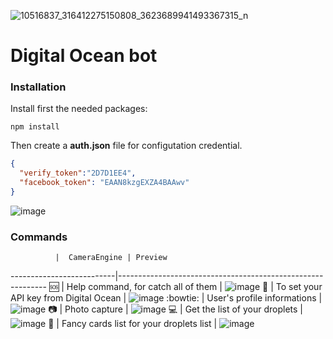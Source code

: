 ![10516837_316412275150808_3623689941493367315_n](https://cloud.githubusercontent.com/assets/3276768/16326847/d1d6eb34-39fc-11e6-8efc-78bee6e90150.png)

# Digital Ocean bot

### Installation

Install first the needed packages:
```
npm install
```

Then create a **auth.json** file for configutation credential.

```json
{
  "verify_token":"2D7D1EE4",
  "facebook_token": "EAAN8kzgEXZA4BAAwv"
}
```

![image](https://cloud.githubusercontent.com/assets/3276768/16327874/b1a97912-3a06-11e6-8ee1-0258cceb011c.png)

### Commands

              |  CameraEngine | Preview            
--------------------------|------------------------------------------------------------
:sos: | Help command, for catch all of them | ![image](https://cloud.githubusercontent.com/assets/3276768/16327874/b1a97912-3a06-11e6-8ee1-0258cceb011c.png)
:key: | To set your API key from Digital Ocean | ![image](https://cloud.githubusercontent.com/assets/3276768/16327874/b1a97912-3a06-11e6-8ee1-0258cceb011c.png)
:bowtie: | User's profile informations | ![image](https://cloud.githubusercontent.com/assets/3276768/16327874/b1a97912-3a06-11e6-8ee1-0258cceb011c.png)
:camera: | Photo capture | ![image](https://cloud.githubusercontent.com/assets/3276768/16327874/b1a97912-3a06-11e6-8ee1-0258cceb011c.png)
:computer: | Get the list of your droplets | ![image](https://cloud.githubusercontent.com/assets/3276768/16327874/b1a97912-3a06-11e6-8ee1-0258cceb011c.png)
:stars: | Fancy cards list for your droplets list | ![image](https://cloud.githubusercontent.com/assets/3276768/16327874/b1a97912-3a06-11e6-8ee1-0258cceb011c.png)
